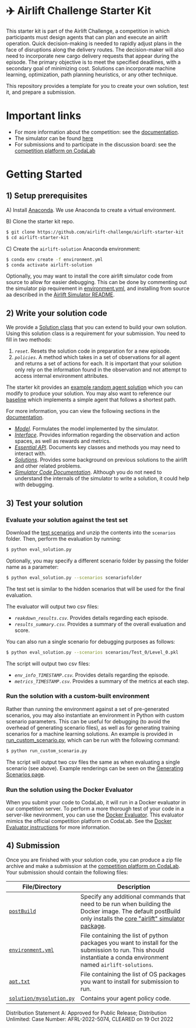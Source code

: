 # ✈️ Airlift Challenge Starter Kit

This starter kit is part of the Airlift Challenge, a competition in which participants must design agents that can plan and execute an airlift operation.
Quick decision-making is needed to rapidly adjust plans in the face of disruptions along the delivery routes.
The decision-maker will also need to incorporate new cargo delivery requests that appear during the episode.
The primary objective is to meet the specified deadlines, with a secondary goal of minimizing cost.
Solutions can incorporate machine learning, optimization, path planning heuristics, or any other technique.

This repository provides a template for you to create your own solution, test it, and prepare a submission.

# Important links
* For more information about the competition: see the [documentation](https://airlift-challenge.github.io/).
* The simulator can be found [here](https://github.com/airlift-challenge/airlift)
* For submissions and to participate in the discussion board: see the [competition platform on CodaLab][codalab]

# Getting Started

## 1) Setup prerequisites

A) Install [Anaconda](https://www.anaconda.com/distribution/).
We use Anaconda to create a virtual environment.

B) Clone the starter kit repo.
```bash
$ git clone https://github.com/airlift-challenge/airlift-starter-kit
$ cd airlift-starter-kit
```

C) Create the `airlift-solution` Anaconda environment:
```bash
$ conda env create -f environment.yml
$ conda activate airlift-solution
```
Optionally, you may want to install the core airlift simulator code from source to allow for easier debugging.
This can be done by commenting out the simulator pip requirement in [environment.yml](environment.yml), and installing from source aa described in the [Airlift Simulator README](https://github.com/airlift-challenge/airlift/blob/main/README.md#installing-with-pip). 

## 2) Write your solution code

We provide a [Solution class](https://airlift-challenge.github.io/chapters/API/essential_api.html#solutions) that you can extend to build your own solution. Using this solution class is a requirement for your submission.
You need to fill in two methods:
1) *`reset`*. Resets the solution code in preparation for a new episode.
2) *`policies`*. A method which takes in a set of observations for all agent and returns a set of actions for each.
It is important that your solution only rely on the information found in the observation and not attempt to access internal environment attributes. 

The starter kit provides an [example random agent solution](solution/mysolution.py) which you can modify to produce your solution.
You may also want to reference our [baseline](https://github.com/airlift-challenge/airlift/blob/main/airlift/solutions/baselines.py) which implements a simple agent that follows a shortest path.

For more information, you can view the following sections in the [documentation](https://airlift-challenge.github.io/).
* *[Model](https://airliftchallenge.com/chapters/ch2_model/main.html)*. Formulates the model implemented by the simulator.
* *[Interface](https://airliftchallenge.com/chapters/ch3_interface/main.html)*. Provides information regarding the observation and action spaces, as well as rewards and metrics.
* *[Essential API](https://airliftchallenge.com/chapters/API/essential_api.html)*. Documents key classes and methods you may need to interact with.
* *[Solutions](https://airliftchallenge.com/chapters/ch6_solutions/main.html)*. Provides some background on previous solutions to the airlift and other related problems.
* *[Simulator Code Documentation](https://airliftchallenge.com/chapters/API/environment.html)*. Although you do not need to understand the internals of the simulator to write a solution, it could help with debugging.

## 3) Test your solution

### Evaluate your solution against the test set
Download the [test scenarios](https://airliftchallenge.com/scenarios/airlift_test_scenarios.zip) and unzip the contents into the `scenarios` folder.
Then, perform the evaluation by running:
```bash
$ python eval_solution.py
```
Optionally, you may specify a different scenario folder by passing the folder name as a parameter:
```bash
$ python eval_solution.py --scenarios scenariofolder
```
The test set is similar to the hidden scenarios that will be used for the final evaluation.

The evaluator will output two csv files:
* *`reakdown_results.csv`.* Provides details regarding each episode.
* *`results_summary.csv`.* Provides a summary of the overall evaluation and score.

You can also run a single scenario for debugging purposes as follows:
```bash
$ python eval_solution.py --scenarios scenarios/Test_0/Level_0.pkl
```
The script will output two csv files:
* *`env_info_TIMESTAMP.csv`.* Provides details regarding the episode.
* *`metrics_TIMESTAMP.csv`.* Provides a summary of the metrics at each step.


### Run the solution with a custom-built environment
Rather than running the environment against a set of pre-generated scenarios, you may also instantiate an environment in Python with custom scenario parameters.
This can be useful for debugging (to avoid the overhead of generating scenario files), as well as for generating training scenarios for a machine learning solutions.
An example is provided in [run_custom_scenario.py](run_custom_scenario.py), which can be run with the following command:
```bash
$ python run_custom_scenario.py
```
The script will output two csv files the same as when evaluating a single scenario (see above).
Example renderings can be seen on the [Generating Scenarios page](https://airlift-challenge.github.io/chapters/ch5_gen/main.html).


### Run the solution using the Docker Evaluator 
When you submit your code to CodaLab, it will run in a Docker evaluator in our competition server.
To perform a more thorough test of your code in a server-like nevironment, you can use the [Docker Evaluator](https://github.com/airlift-challenge/DockerEvaluator).
This evaluator mimics the official competition platform on CodaLab.
See the [Docker Evaluator instructions](https://github.com/airlift-challenge/DockerEvaluator#readme) for more information.

## 4) Submission
Once you are finished with your solution code, you can produce a zip file archive and make a submission at the [competition platform on CodaLab][codalab].
Your submission should contain the following files: 

**File/Directory** | **Description**
--- | ---
[`postBuild`](postBuild) | Specify any additional commands that need to be run when building the Docker image. The default postBuild only installs the [core "airlift" simulator package](https://github.com/airlift-challenge/airlift).
[`environment.yml`](environment.yml) | File containing the list of python packages you want to install for the submission to run. This should instantiate a conda environment named `airlift-solutions`.
[`apt.txt`](apt.txt) | File containing the list of OS packages you want to install for submission to run.
[`solution/mysolution.py`](solution/mysolution.py) | Contains your agent policy code.


Distribution Statement A: Approved for Public Release; Distribution Unlimited: Case Number: AFRL-2022-5074, CLEARED on 19 Oct 2022


[codalab]: https://codalab.lisn.upsaclay.fr/competitions/8335

